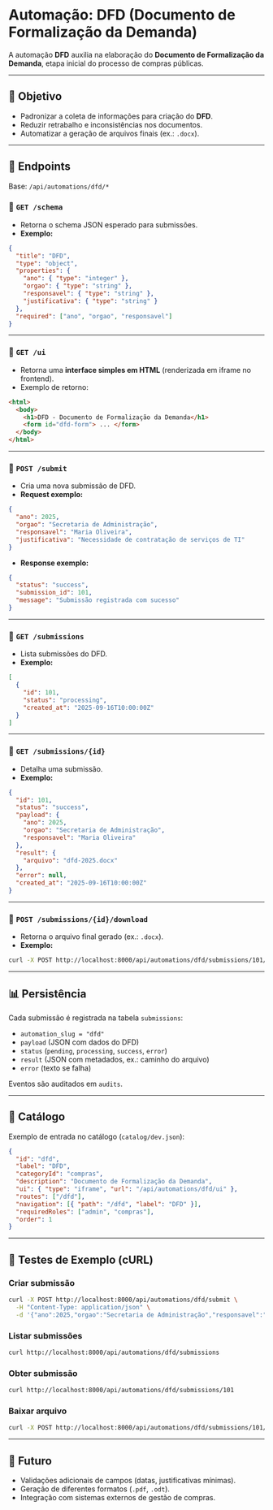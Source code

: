 # Automação: DFD (Documento de Formalização da Demanda)

A automação **DFD** auxilia na elaboração do **Documento de Formalização da Demanda**, etapa inicial do processo de compras públicas.

---

## 🎯 Objetivo

- Padronizar a coleta de informações para criação do **DFD**.  
- Reduzir retrabalho e inconsistências nos documentos.  
- Automatizar a geração de arquivos finais (ex.: `.docx`).  

---

## 📌 Endpoints

Base: `/api/automations/dfd/*`

### 🔹 `GET /schema`
- Retorna o schema JSON esperado para submissões.  
- **Exemplo:**
```json
{
  "title": "DFD",
  "type": "object",
  "properties": {
    "ano": { "type": "integer" },
    "orgao": { "type": "string" },
    "responsavel": { "type": "string" },
    "justificativa": { "type": "string" }
  },
  "required": ["ano", "orgao", "responsavel"]
}
````

---

### 🔹 `GET /ui`

* Retorna uma **interface simples em HTML** (renderizada em iframe no frontend).
* Exemplo de retorno:

```html
<html>
  <body>
    <h1>DFD - Documento de Formalização da Demanda</h1>
    <form id="dfd-form"> ... </form>
  </body>
</html>
```

---

### 🔹 `POST /submit`

* Cria uma nova submissão de DFD.
* **Request exemplo:**

```json
{
  "ano": 2025,
  "orgao": "Secretaria de Administração",
  "responsavel": "Maria Oliveira",
  "justificativa": "Necessidade de contratação de serviços de TI"
}
```

* **Response exemplo:**

```json
{
  "status": "success",
  "submission_id": 101,
  "message": "Submissão registrada com sucesso"
}
```

---

### 🔹 `GET /submissions`

* Lista submissões do DFD.
* **Exemplo:**

```json
[
  {
    "id": 101,
    "status": "processing",
    "created_at": "2025-09-16T10:00:00Z"
  }
]
```

---

### 🔹 `GET /submissions/{id}`

* Detalha uma submissão.
* **Exemplo:**

```json
{
  "id": 101,
  "status": "success",
  "payload": {
    "ano": 2025,
    "orgao": "Secretaria de Administração",
    "responsavel": "Maria Oliveira"
  },
  "result": {
    "arquivo": "dfd-2025.docx"
  },
  "error": null,
  "created_at": "2025-09-16T10:00:00Z"
}
```

---

### 🔹 `POST /submissions/{id}/download`

* Retorna o arquivo final gerado (ex.: `.docx`).
* **Exemplo:**

```bash
curl -X POST http://localhost:8000/api/automations/dfd/submissions/101/download -o dfd.docx
```

---

## 📊 Persistência

Cada submissão é registrada na tabela `submissions`:

* `automation_slug = "dfd"`
* `payload` (JSON com dados do DFD)
* `status` (`pending`, `processing`, `success`, `error`)
* `result` (JSON com metadados, ex.: caminho do arquivo)
* `error` (texto se falha)

Eventos são auditados em `audits`.

---

## 📂 Catálogo

Exemplo de entrada no catálogo (`catalog/dev.json`):

```json
{
  "id": "dfd",
  "label": "DFD",
  "categoryId": "compras",
  "description": "Documento de Formalização da Demanda",
  "ui": { "type": "iframe", "url": "/api/automations/dfd/ui" },
  "routes": ["/dfd"],
  "navigation": [{ "path": "/dfd", "label": "DFD" }],
  "requiredRoles": ["admin", "compras"],
  "order": 1
}
```

---

## 🧪 Testes de Exemplo (cURL)

### Criar submissão

```bash
curl -X POST http://localhost:8000/api/automations/dfd/submit \
  -H "Content-Type: application/json" \
  -d '{"ano":2025,"orgao":"Secretaria de Administração","responsavel":"Maria Oliveira","justificativa":"Necessidade de contratação de serviços de TI"}'
```

### Listar submissões

```bash
curl http://localhost:8000/api/automations/dfd/submissions
```

### Obter submissão

```bash
curl http://localhost:8000/api/automations/dfd/submissions/101
```

### Baixar arquivo

```bash
curl -X POST http://localhost:8000/api/automations/dfd/submissions/101/download -o dfd.docx
```

---

## 🚀 Futuro

* Validações adicionais de campos (datas, justificativas mínimas).
* Geração de diferentes formatos (`.pdf`, `.odt`).
* Integração com sistemas externos de gestão de compras.

